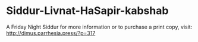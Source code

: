# Siddur-Livnat-HaSapir-kabshab
A Friday Night Siddur
for more information or to purchase a print copy, visit:
http://dimus.parrhesia.press/?p=317
